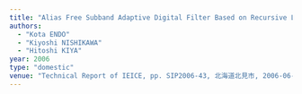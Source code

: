 ```yaml
---
title: "Alias Free Subband Adaptive Digital Filter Based on Recursive Least Squares Algorithm for Fixed Point Arithmetic"
authors:
  - "Kota ENDO"
  - "Kiyoshi NISHIKAWA"
  - "Hitoshi KIYA"
year: 2006
type: "domestic"
venue: "Technical Report of IEICE, pp. SIP2006-43, 北海道北見市, 2006-06-23."
---
```

